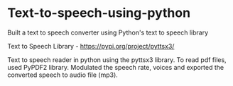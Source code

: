 # Text-to-speech-using-python
Built a text to speech converter using Python's text to speech library

Text to Speech Library - https://pypi.org/project/pyttsx3/

Text to speech reader in python using the pyttsx3 library.
To read pdf files, used PyPDF2 library.
Modulated the speech rate, voices and exported the converted speech to audio file (mp3).
